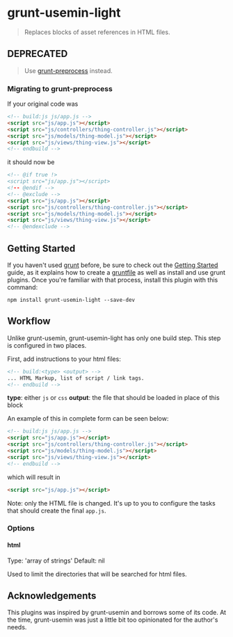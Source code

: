 # grunt-usemin-light

> Replaces blocks of asset references in HTML files.

## DEPRECATED

> Use [grunt-preprocess](https://github.com/jsoverson/grunt-preprocess) instead.

### Migrating to grunt-preprocess

If your original code was

```html
<!-- build:js js/app.js -->
<script src="js/app.js"></script>
<script src="js/controllers/thing-controller.js"></script>
<script src="js/models/thing-model.js"></script>
<script src="js/views/thing-view.js"></script>
<!-- endbuild -->
```

it should now be

```html
<!-- @if true !>
<script src="js/app.js"></script>
<!-- @endif -->
<!-- @exclude -->
<script src="js/app.js"></script>
<script src="js/controllers/thing-controller.js"></script>
<script src="js/models/thing-model.js"></script>
<script src="js/views/thing-view.js"></script>
<!-- @endexclude -->
```

## Getting Started
If you haven't used [grunt][] before, be sure to check out the [Getting Started][] guide, as it explains how to create a [gruntfile][Getting Started] as well as install and use grunt plugins. Once you're familiar with that process, install this plugin with this command:

```shell
npm install grunt-usemin-light --save-dev
```

[grunt]: http://gruntjs.com/
[Getting Started]: https://github.com/gruntjs/grunt/blob/devel/docs/getting_started.md

## Workflow

Unlike grunt-usemin, grunt-usemin-light has only one build step. This step is configured in two places.

First, add instructions to your html files:

```html
<!-- build:<type> <output> -->
... HTML Markup, list of script / link tags.
<!-- endbuild -->
```

**type**: either `js` or `css`
**output**: the file that should be loaded in place of this block

An example of this in complete form can be seen below:

```html
<!-- build:js js/app.js -->
<script src="js/app.js"></script>
<script src="js/controllers/thing-controller.js"></script>
<script src="js/models/thing-model.js"></script>
<script src="js/views/thing-view.js"></script>
<!-- endbuild -->
```

which  will result in

```html
<script src="js/app.js"></script>
```

Note: only the HTML file is changed. It's up to you to configure the tasks that should create the final `app.js`.

### Options

#### html
Type: 'array of strings'
Default: nil

Used to limit the directories that will be searched for html files.

## Acknowledgements

This plugins was inspired by grunt-usemin and borrows some of its code. At the time, grunt-usemin was just a little bit too opinionated for the author's needs.